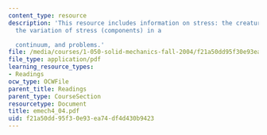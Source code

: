 ```yaml
---
content_type: resource
description: 'This resource includes information on stress: the creature and its components,
  the variation of stress (components) in a

  continuum, and problems.'
file: /media/courses/1-050-solid-mechanics-fall-2004/f21a50dd95f30e93ea74df4d430b9423_emech4_04.pdf
file_type: application/pdf
learning_resource_types:
- Readings
ocw_type: OCWFile
parent_title: Readings
parent_type: CourseSection
resourcetype: Document
title: emech4_04.pdf
uid: f21a50dd-95f3-0e93-ea74-df4d430b9423
---
```

